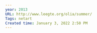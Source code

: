```yaml
---
year: 2013
URL: http://www.leegte.org/olia/summer/ 
Tags: netart
Created time: January 3, 2022 2:50 PM
---
```

